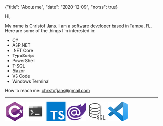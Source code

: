 {"title": "About me", "date": "2020-12-09", "norss": true}

Hi,

My name is Christof Jans. I am a software developer based in Tampa, FL. Here are some of the things I'm interested in:

* C#
* ASP.NET
* .NET Core
* TypeScript
* PowerShell
* T-SQL
* Blazor
* VS Code
* Windows Terminal


How to reach me: [christofjans@gmail.com](mailto:christofjans@gmail.com)

---

![](./csharp64x64.png) ![](./terminal64x64.png) ![](./ts64x64.png) ![](./blazor64x64.png) ![](./sql64x64.png) ![](./vscode64x64.png)

